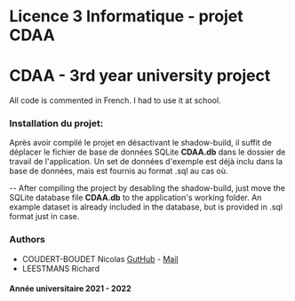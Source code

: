 # Licence 3 Informatique - projet CDAA
# CDAA - 3rd year university project

All code is commented in French. I had to use it at school.

### Installation du projet:
Après avoir compilé le projet en désactivant le shadow-build, il suffit de déplacer le fichier de base de données SQLite **CDAA.db** dans le dossier de travail de l'application.
Un set de données d'exemple est déjà inclu dans la base de données, mais est fournis au format .sql au cas où.

--
After compiling the project by desabling the shadow-build, just move the SQLite database file **CDAA.db** to the application's working folder.
An example dataset is already included in the database, but is provided in .sql format just in case.

### Authors
- COUDERT-BOUDET Nicolas [GutHub](https://github.com/nicolasCDT) - [Mail](mailto:nicolas@coudert.pro)
- LEESTMANS Richard
#### Année universitaire 2021 - 2022